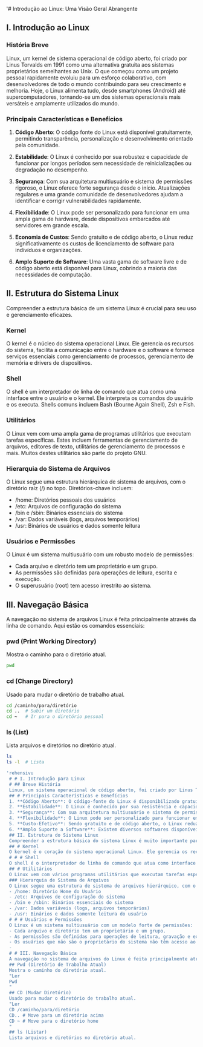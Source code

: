 '# Introdução ao Linux: Uma Visão Geral Abrangente

## I. Introdução ao Linux

### História Breve

Linux, um kernel de sistema operacional de código aberto, foi criado por Linus Torvalds em 1991 como uma alternativa gratuita aos sistemas proprietários semelhantes ao Unix. O que começou como um projeto pessoal rapidamente evoluiu para um esforço colaborativo, com desenvolvedores de todo o mundo contribuindo para seu crescimento e melhoria. Hoje, o Linux alimenta tudo, desde smartphones (Android) até supercomputadores, tornando-se um dos sistemas operacionais mais versáteis e amplamente utilizados do mundo.

### Principais Características e Benefícios

1. **Código Aberto**: O código fonte do Linux está disponível gratuitamente, permitindo transparência, personalização e desenvolvimento orientado pela comunidade.

2. **Estabilidade**: O Linux é conhecido por sua robustez e capacidade de funcionar por longos períodos sem necessidade de reinicializações ou degradação no desempenho.

3. **Segurança**: Com sua arquitetura multiusuário e sistema de permissões rigoroso, o Linux oferece forte segurança desde o início. Atualizações regulares e uma grande comunidade de desenvolvedores ajudam a identificar e corrigir vulnerabilidades rapidamente.

4. **Flexibilidade**: O Linux pode ser personalizado para funcionar em uma ampla gama de hardware, desde dispositivos embarcados até servidores em grande escala.

5. **Economia de Custos**: Sendo gratuito e de código aberto, o Linux reduz significativamente os custos de licenciamento de software para indivíduos e organizações.

6. **Amplo Suporte de Software**: Uma vasta gama de software livre e de código aberto está disponível para Linux, cobrindo a maioria das necessidades de computação.

## II. Estrutura do Sistema Linux

Compreender a estrutura básica de um sistema Linux é crucial para seu uso e gerenciamento eficazes.

### Kernel

O kernel é o núcleo do sistema operacional Linux. Ele gerencia os recursos do sistema, facilita a comunicação entre o hardware e o software e fornece serviços essenciais como gerenciamento de processos, gerenciamento de memória e drivers de dispositivos.

### Shell

O shell é um interpretador de linha de comando que atua como uma interface entre o usuário e o kernel. Ele interpreta os comandos do usuário e os executa. Shells comuns incluem Bash (Bourne Again Shell), Zsh e Fish.

### Utilitários

O Linux vem com uma ampla gama de programas utilitários que executam tarefas específicas. Estes incluem ferramentas de gerenciamento de arquivos, editores de texto, utilitários de gerenciamento de processos e mais. Muitos destes utilitários são parte do projeto GNU.

### Hierarquia do Sistema de Arquivos

O Linux segue uma estrutura hierárquica de sistema de arquivos, com o diretório raiz (/) no topo. Diretórios-chave incluem:

- /home: Diretórios pessoais dos usuários
- /etc: Arquivos de configuração do sistema
- /bin e /sbin: Binários essenciais do sistema
- /var: Dados variáveis (logs, arquivos temporários)
- /usr: Binários de usuários e dados somente leitura

### Usuários e Permissões

O Linux é um sistema multiusuário com um robusto modelo de permissões:

- Cada arquivo e diretório tem um proprietário e um grupo.
- As permissões são definidas para operações de leitura, escrita e execução.
- O superusuário (root) tem acesso irrestrito ao sistema.

## III. Navegação Básica

A navegação no sistema de arquivos Linux é feita principalmente através da linha de comando. Aqui estão os comandos essenciais:

### pwd (Print Working Directory)

Mostra o caminho para o diretório atual.

```bash
pwd
```

### cd (Change Directory)

Usado para mudar o diretório de trabalho atual.

```bash
cd /caminho/para/diretório
cd ..  # Subir um diretório
cd ~   # Ir para o diretório pessoal
```

### ls (List)

Lista arquivos e diretórios no diretório atual.

```bash
ls
ls -l  # Lista

'rehensivu 
 # # I. Introdução para Linux 
 # ## Breve História 
 Linux, um sistema operacional de código aberto, foi criado por Linus Torvalds em 1991 como uma alternativa gratuita para sistemas como o Unix. O que começou como um projeto pessoal se desenvolveu rapidamente em um esforço colaborativo, com desenvolvedores de todo o mundo contribuindo para seu crescimento e aprimoramento. Hoje, o Linux alimenta tudo, desde telefones celulares (Android) até supercomputadores, tornando-se o sistema operacional mais versátil e amplamente utilizado no mundo. 
 ## # Principais Características e Benefícios 
 1. **Código Aberto**: O código-fonte do Linux é disponibilizado gratuitamente, permitindo transparência, personalização e desenvolvimento da comunidade. 
 2. **Estabilidade**: O Linux é conhecido por sua resistência e capacidade de funcionar por longos períodos sem a necessidade de reinicialização ou degradação de desempenho. 
 3. **Segurança**: Com sua arquitetura multiusuário e sistema de permissões rigoroso, o Linux oferece forte segurança. Atualizações regulares e uma grande comunidade de desenvolvimento ajudam a identificar e corrigir rapidamente vulnerabilidades. 
 4. **Flexibilidade**: O Linux pode ser personalizado para funcionar em diversos hardwares, desde equipamentos de entrada até servidores de grande escala. 
 5. **Custo-Efetivo**: Sendo gratuito e de código aberto, o Linux reduz significativamente os custos de licenciamento de software para indivíduos e organizações. 
 6. **Amplo Suporte a Software**: Existem diversos softwares disponíveis para Linux, cobrindo a maioria das necessidades de computação. 
 ## II. Estrutura do Sistema Linux 
 Compreender a estrutura básica do sistema Linux é muito importante para usá-lo e gerenciá-lo efetivamente. 
 ## # Kernel 
 O kernel é o coração do sistema operacional Linux. Ele gerencia os recursos do sistema, facilita a comunicação entre hardware e software e fornece serviços essenciais, como gerenciamento de processos, gerenciamento de memória e drivers de dispositivo. 
 # # # Shell 
 O shell é o interpretador de linha de comando que atua como interface entre o usuário e o kernel. Ele interpreta os comandos do usuário e os executa. Shells comuns incluem Bash (Bourne Again Shell), Zsh e Fish. 
 ## # Utilitários 
 O Linux vem com vários programas utilitários que executam tarefas específicas. Isso inclui ferramentas de gerenciamento de arquivos, editores de texto, utilitários de gerenciamento de processos e muito mais. Muitos desses utilitários são parte do projeto GNU. 
 ### Hierarquia de Sistema de Arquivos 
 O Linux segue uma estrutura de sistema de arquivos hierárquico, com o diretório raiz (/) no topo. Diretórios chave incluem: 
 - /home: Diretório Home do Usuário 
 - /etc: Arquivos de configuração do sistema 
 - /bin e /sbin: Binários essenciais do sistema 
 - /var: Dados variáveis (logs, arquivos temporários) 
 - /usr: Binários e dados somente leitura do usuário 
 # # # Usuários e Permissões 
 O Linux é um sistema multiusuário com um modelo forte de permissões: 
 - Cada arquivo e diretório tem um proprietário e um grupo. 
 - As permissões são definidas para operações de leitura, gravação e execução. 
 - Os usuários que não são o proprietário do sistema não têm acesso ao sistema.
 - 
 # # III. Navegação Básica 
 A navegação no sistema de arquivos do Linux é feita principalmente através da linha de comando. Aqui estão alguns comandos importantes: 
 ## Pwd (Diretório de Trabalho Atual) 
 Mostra o caminho do diretório atual. 
 "Ler 
 Pwd 
 " 
 ## CD (Mudar Diretório) 
 Usado para mudar o diretório de trabalho atual. 
 "Ler 
 CD /caminho/para/diretório 
 CD.. # Move para um diretório acima 
 CD ~ # Move para o diretório home 
 " 
 ## ls (Listar) 
 Lista arquivos e diretórios no diretório atual.